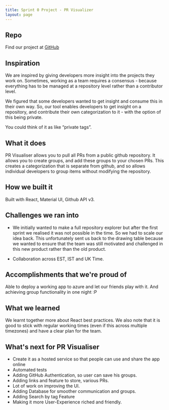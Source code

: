 ```yaml
---
title: Sprint 0 Project - PR Visualizer
layout: page
---
```


## Repo
Find our project at [GitHub](https://github.com/imabp/PR_Visualizer)

## Inspiration
We are inspired by giving developers more insight into the projects they work on. Sometimes, working as a team requires a consensus - because everything has to be managed at a repository level rather than a contributor level. 

We figured that some developers wanted to get insight and consume this in their own way. 
So, our tool enables developers to get insight on a repository, and contribute their own categorization to it - with the option of this being private. 

You could think of it as like “private tags”.

## What it does
PR Visualiser allows you to pull all PRs from a public github repository. It allows you to create groups, and add these groups to your chosen PRs. This creates a categorization that is separate from github, and so allows individual developers to group items without modifying the repository. 

## How we built it
Built with React, Material UI, Github API v3.

## Challenges we ran into
* We initially wanted to make a full repository explorer but after the first sprint we realised it was not possible in the time. So we had to scale our idea back. This unfortunately sent us back to the drawing table because we wanted to ensure that the team was still motivated and challenged in this new product rather than the old product.

* Collaboration across EST, IST and UK Time.


## Accomplishments that we're proud of
Able to deploy a working app to azure and let our friends play with it. And achieving group functionality in one night :P

## What we learned
We learnt together more about React best practices. We also note that it is good to stick with regular working times (even if this across multiple timezones) and have a clear plan for the team. 

## What's next for PR Visualiser
* Create it as a hosted service so that people can use and share the app online
* Automated tests
* Adding GitHub Authentication, so  user can save his groups.
* Adding links and feature to store, various PRs.
* Lot of work on improving the UI.
* Adding Database for smoother communication and groups.
* Adding Search by tag Feature
* Making it more User-Experience riched and friendly.